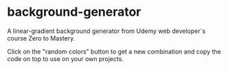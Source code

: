 # background-generator
A linear-gradient background generator from Udemy web developer´s course Zero to Mastery.

Click on the "random colors" button to get a new combination and copy the code on top to use on your own projects.
